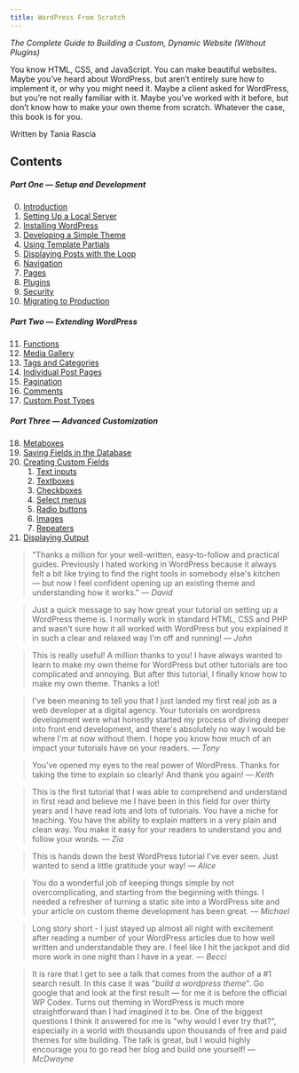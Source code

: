 ```yaml
---
title: WordPress From Scratch
---
```


*The Complete Guide to Building a Custom, Dynamic Website (Without Plugins)*

You know HTML, CSS, and JavaScript. You can make beautiful websites. Maybe you’ve heard about WordPress, but aren’t entirely sure how to implement it, or why you might need it. Maybe a client asked for WordPress, but you’re not really familiar with it. Maybe you’ve worked with it before, but don’t know how to make your own theme from scratch. Whatever the case, this book is for you.

Written by Tania Rascia

## Contents

##### Part One — Setup and Development

0. [Introduction](00-introduction.html)
1. [Setting Up a Local Server]()
2. [Installing WordPress]()
3. [Developing a Simple Theme]()
4. [Using Template Partials]()
5. [Displaying Posts with the Loop]()
6. [Navigation]()
7. [Pages]()
8. [Plugins]()
9. [Security]()
10. [Migrating to Production]()

##### Part Two — Extending WordPress

11. [Functions]()
12. [Media Gallery]()
13. [Tags and Categories]()
14. [Individual Post Pages]()
15. [Pagination]()
16. [Comments]()
17. [Custom Post Types]()

##### Part Three — Advanced Customization

18. [Metaboxes]()
19. [Saving Fields in the Database]()
20. [Creating Custom Fields]()
    1. [Text inputs]()
    1. [Textboxes]()
    1. [Checkboxes]()
    1. [Select menus]()
    1. [Radio buttons]()
    1. [Images]()
    1. [Repeaters]()
21. [Displaying Output]()

> "Thanks a million for your well-written, easy-to-follow and practical guides. Previously I hated working in WordPress because it always felt a bit like trying to find the right tools in somebody else's kitchen — but now I feel confident opening up an existing theme and understanding how it works." — *David*

> Just a quick message to say how great your tutorial on setting up a WordPress theme is. I normally work in standard HTML, CSS and PHP and wasn't sure how it all worked with WordPress but you explained it in such a clear and relaxed way I'm off and running! — *John*

> This is really useful! A million thanks to you! I have always wanted to learn to make my own theme for WordPress but other tutorials are too complicated and annoying. But after this tutorial, I finally know how to make my own theme. Thanks a lot!

> I've been meaning to tell you that I just landed my first real job as a web developer at a digital agency. Your tutorials on wordpress development were what honestly started my process of diving deeper into front end development, and there's absolutely no way I would be where I'm at now without them.  I hope you know how much of an impact your tutorials have on your readers. — *Tony*

> You’ve opened my eyes to the real power of WordPress. Thanks for taking the time to explain so clearly! And thank you again! — *Keith*

> This is the first tutorial that I was able to comprehend and understand in first read and believe me I have been in this field for over thirty years and I have read lots and lots of tutorials. You have a niche for teaching. You have the ability to explain matters in a very plain and clean way. You make it easy for your readers to understand you and follow your words. — *Zia*

> This is hands down the best WordPress tutorial I've ever seen. Just wanted to send a little gratitude your way! — *Alice*

> You do a wonderful job of keeping things simple by not overcomplicating, and starting from the beginning with things. I needed a refresher of turning a static site into a WordPress site and your article on custom theme development has been great. — *Michael*

> Long story short - I just stayed up almost all night with excitement after reading a number of your WordPress articles due to how well written and understandable they are. I feel like I hit the jackpot and did more work in one night than I have in a year. — *Becci*

> It is rare that I get to see a talk that comes from the author of a #1 search result. In this case it was "*build a wordpress theme*". Go google that and look at the first result — for me it is before the official WP Codex. Turns out theming in WordPress is much more straightforward than I had imagined it to be. One of the biggest questions I think it answered for me is "why would I ever try that?", especially in a world with thousands upon thousands of free and paid themes for site building. The talk is great, but I would highly encourage you to go read her blog and build one yourself! — *McDwayne*
